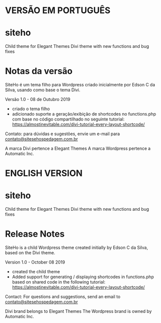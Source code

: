 # VERSÃO EM PORTUGUÊS
# siteho
Child theme for Elegant Themes Divi theme with new functions and bug fixes

# Notas da versão
SiteHo é um tema filho para Wordpress criado inicialmente por Edson C da Silva, usando como base o tema Divi.

Versão 1.0 - 08 de Outubro 2019
- criado o tema filho
- adicionado suporte a geração/exibição de shortcodes no functions.php com base no código compartilhado no seguinte tutorial: https://almostinevitable.com/divi-tutorial-every-layout-shortcode/


Contato: para dúvidas e sugestões, envie um e-mail para contato@sitesehospedagem.com.br

A marca Divi pertence a Elegant Themes
A marca Wordpress pertence a Automatic Inc.

# ENGLISH VERSION
# siteho
Child theme for Elegant Themes Divi theme with new functions and bug fixes

# Release Notes
SiteHo is a child Wordpress theme created initially by Edson C da Silva, based on the Divi theme.

Version 1.0 - October 08 2019
- created the child theme
- Added support for generating / displaying shortcodes in functions.php based on shared code in the following tutorial: https://almostinevitable.com/divi-tutorial-every-layout-shortcode/


Contact: For questions and suggestions, send an email to contato@sitesehospedagem.com.br

Divi brand belongs to Elegant Themes
The Wordpress brand is owned by Automatic Inc.
